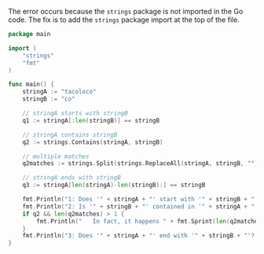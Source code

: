 The error occurs because the `strings` package is not imported in the Go code. The fix is to add the `strings` package import at the top of the file.

```go
package main

import (
	"strings"
	"fmt"
)

func main() {
	stringA := "tacoloco"
	stringB := "co"

	// stringA starts with stringB
	q1 := stringA[:len(stringB)] == stringB

	// stringA contains stringB
	q2 := strings.Contains(stringA, stringB)

	// multiple matches
	q2matches := strings.Split(strings.ReplaceAll(stringA, stringB, ""), "")

	// stringA ends with stringB
	q3 := stringA[len(stringA)-len(stringB):] == stringB

	fmt.Println("1: Does '" + stringA + "' start with '" + stringB + "'? " + fmt.Sprint(q1))
	fmt.Println("2: Is '" + stringB + "' contained in '" + stringA + "'? " + fmt.Sprint(q2))
	if q2 && len(q2matches) > 1 {
		fmt.Println("   In fact, it happens " + fmt.Sprint(len(q2matches)) + " times within '" + stringA + "', at index" + fmt.Sprint(len(q2matches)) + " times " + fmt.Sprint(q2matches))
	}
	fmt.Println("3: Does '" + stringA + "' end with '" + stringB + "'? " + fmt.Sprint(q3))
}
```
